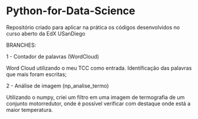 # Python-for-Data-Science

Repositório criado para aplicar na prática os códigos desenvolvidos no curso aberto da EdX USanDiego

BRANCHES:

1 - Contador de palavras (WordCloud)

Word Cloud utilizando o meu TCC como entrada. Identificação das palavras que mais foram escritas;

2 - Análise de imagem (np_analise_termo)

Utilizando o numpy, criei um filtro em uma imagem de termografia de um conjunto motorredutor, onde é possível verificar
com destaque onde está a maior temperatura.

